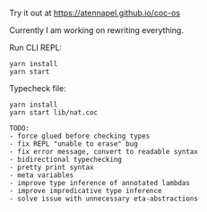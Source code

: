 Try it out at https://atennapel.github.io/coc-os

Currently I am working on rewriting everything.

Run CLI REPL:
```
yarn install
yarn start
```

Typecheck file:
```
yarn install
yarn start lib/nat.coc
```

```
TODO:
- force glued before checking types
- fix REPL "unable to erase" bug
- fix error message, convert to readable syntax
- bidirectional typechecking
- pretty print syntax
- meta variables
- improve type inference of annotated lambdas
- improve impredicative type inference
- solve issue with unnecessary eta-abstractions
```

